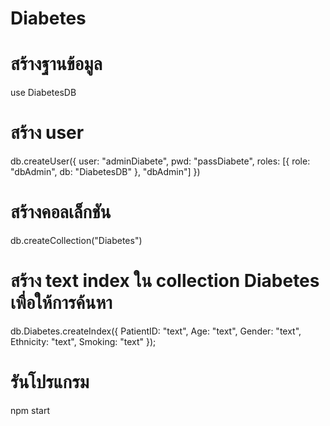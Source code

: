 # Diabetes


# สร้างฐานข้อมูล
use DiabetesDB

# สร้าง user
db.createUser({
  user: "adminDiabete",
  pwd: "passDiabete",
  roles: [{ role: "dbAdmin", db: "DiabetesDB" }, "dbAdmin"]
})

# สร้างคอลเล็กชัน
db.createCollection("Diabetes")

# สร้าง text index ใน collection Diabetes เพื่อให้การค้นหา
db.Diabetes.createIndex({ PatientID: "text", Age: "text", Gender: "text", Ethnicity: "text", Smoking: "text" });

# รันโปรแกรม
npm start

